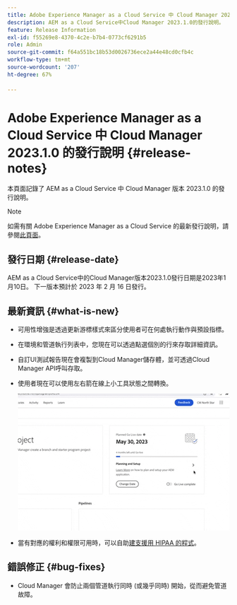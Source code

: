 ```yaml
---
title: Adobe Experience Manager as a Cloud Service 中 Cloud Manager 2023.1.0 的發行說明
description: AEM as a Cloud Service中Cloud Manager 2023.1.0的發行說明。
feature: Release Information
exl-id: f55269e8-4370-4c2e-b7b4-0773cf6291b5
role: Admin
source-git-commit: f64a551bc18b53d0026736ece2a44e48cd0cfb4c
workflow-type: tm+mt
source-wordcount: '207'
ht-degree: 67%

---
```


# Adobe Experience Manager as a Cloud Service 中 Cloud Manager 2023.1.0 的發行說明 {#release-notes}

本頁面記錄了 AEM as a Cloud Service 中 Cloud Manager 版本 2023.1.0 的發行說明。

>[!NOTE]
>
>如需有關 Adobe Experience Manager as a Cloud Service 的最新發行說明，請參閱[此頁面](/help/release-notes/release-notes-cloud/release-notes-current.md)。

## 發行日期 {#release-date}

AEM as a Cloud Service中的Cloud Manager版本2023.1.0發行日期是2023年1月10日。 下一版本預計於 2023 年 2 月 16 日發行。

## 最新資訊 {#what-is-new}

* 可用性增強是透過更新游標樣式來區分使用者可在何處執行動作與預設指標。

* 在環境和管道執行列表中，您現在可以透過點選個別的行來存取詳細資訊。

* 自訂UI測試報告現在會複製到Cloud Manager儲存體，並可透過Cloud Manager API呼叫存取。

* 使用者現在可以使用左右箭在線上小工具狀態之間轉換。

  ![線上小工具轉換](/help/implementing/cloud-manager/release-notes/assets/go-live-transitions.gif)

* 當有對應的權利和權限可用時，可以自助[建支援用 HIPAA 的程式](/help/implementing/cloud-manager/getting-access-to-aem-in-cloud/creating-production-programs.md)。

## 錯誤修正 {#bug-fixes}

* Cloud Manager 會防止兩個管道執行同時 (或幾乎同時) 開始，從而避免管道故障。

